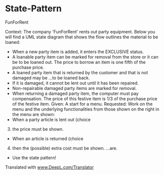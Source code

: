 # State-Pattern
FunForRent

Context:
The company 'FunForRent' rents out party equipment. Below you will find a UML state diagram that shows the
flow outlines the material to be loaned:
- When a new party item is added, it enters the EXCLUSIVE status.
- A loanable party item can be marked for removal from the store or it can be
to be loaned out. The price to borrow an item is one fifth of the purchase price.
- A loaned party item that is returned by the customer and that is not damaged may be
...to be loaned back.
- If it is damaged, it cannot be lent out until it has been repaired.
- Non-repairable damaged party items are marked for removal.
- When returning a damaged party item, the computer must pay compensation.
The price of this festive item is 1/3 of the purchase price of the festive item.
Given:
A start for a menu.
Requested:
Work on the menu and the underlying
functionalities from those shown on the right in the menu
are shown:
- When a party article is lent out (choice
3) the price must be shown.
- When an article is returned (choice
4) then the (possible) extra cost must be shown.
...are.
- Use the state pattern!

Translated with www.DeepL.com/Translator
